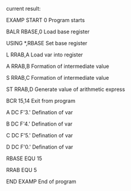 current result:

EXAMP    START 0            Program starts

BALR  RBASE,0      Load base register

USING *,RBASE      Set base register

L     RRAB,A       Load var into register

A     RRAB,B       Formation of intermediate value

S     RRAB,C       Formation of intermediate value

ST    RRAB,D       Generate value of arithmetic express

BCR   15,14        Exit from program

A        DC    F'3.'        Defination of var

B        DC    F'4.'        Defination of var

C        DC    F'5.'        Defination of var

D        DC    F'0.'        Defination of var

RBASE    EQU   15                            

RRAB     EQU   5                             

END   EXAMP        End of program

